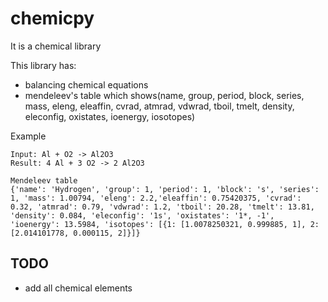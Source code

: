 # chemicpy

It is a chemical library

This library has:
* balancing chemical equations
* mendeleev's table which shows(name, group, period, block, series, mass, eleng, eleaffin, cvrad, atmrad, vdwrad, tboil, tmelt, density, eleconfig, oxistates, ioenergy, iosotopes)

Example

```
Input: Al + O2 -> Al2O3
Result: 4 Al + 3 O2 -> 2 Al2O3
```

```
Mendeleev table
{'name': 'Hydrogen', 'group': 1, 'period': 1, 'block': 's', 'series': 1, 'mass': 1.00794, 'eleng': 2.2,'eleaffin': 0.75420375, 'cvrad': 0.32, 'atmrad': 0.79, 'vdwrad': 1.2, 'tboil': 20.28, 'tmelt': 13.81, 'density': 0.084, 'eleconfig': '1s', 'oxistates': '1*, -1', 'ioenergy': 13.5984, 'isotopes': [{1: [1.0078250321, 0.999885, 1], 2: [2.014101778, 0.000115, 2]}]}
```

## TODO
* add all chemical elements